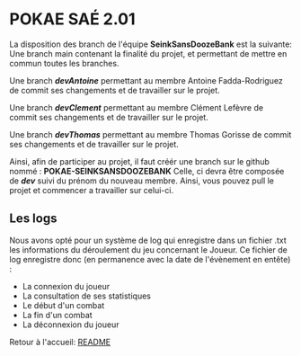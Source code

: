  # POKAE SAÉ 2.01
La disposition des branch de l'équipe **SeinkSansDoozeBank** est la suivante: 
Une branch main contenant la finalité du projet, et permettant de mettre en commun toutes les branches.

Une branch ***devAntoine*** permettant au membre Antoine Fadda-Rodriguez de commit ses changements et de travailler sur le projet.

Une branch ***devClement*** permettant au membre Clément Lefèvre de commit ses changements et de travailler sur le projet.

Une branch ***devThomas*** permettant au membre Thomas Gorisse de commit ses changements et de travailler sur le projet.

Ainsi, afin de participer au projet, il faut créér une branch sur le github nommé : 
**POKAE-SEINKSANSDOOZEBANK**
Celle, ci devra être composée de ***dev*** suivi du prénom du nouveau membre.
Ainsi, vous pouvez pull le projet et commencer a travailler sur celui-ci.

 ## Les logs
 
Nous avons opté pour un système de log qui enregistre dans un fichier .txt les informations du déroulement du jeu concernant le Joueur.
Ce fichier de log enregistre donc (en permanence avec la date de l'évènement en entête) :
- La connexion du joueur
- La consultation de ses statistiques
- Le début d'un combat
- La fin d'un combat
- La déconnexion du joueur

Retour à l'accueil: 
[README](README.md)
